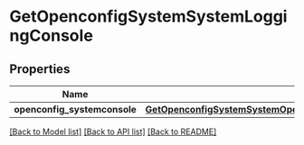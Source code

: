 # GetOpenconfigSystemSystemLoggingConsole

## Properties
Name | Type | Description | Notes
------------ | ------------- | ------------- | -------------
**openconfig_systemconsole** | [**GetOpenconfigSystemSystemOpenconfigsystemsystemLoggingConsole**](GetOpenconfigSystemSystemOpenconfigsystemsystemLoggingConsole.md) |  | [optional] 

[[Back to Model list]](../README.md#documentation-for-models) [[Back to API list]](../README.md#documentation-for-api-endpoints) [[Back to README]](../README.md)



